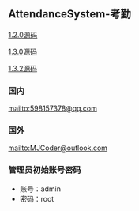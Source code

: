 ## AttendanceSystem-考勤

[1.2.0源码](https://github.com/MJCoderMJCoder/AttendanceSystem--/tree/versionName%EF%BC%9A1.2.0 "1.2.0源码")

[1.3.0源码](https://github.com/MJCoderMJCoder/AttendanceSystem--/tree/versionName%EF%BC%9A1.3.0 "1.3.0源码")

[1.3.2源码](https://github.com/MJCoderMJCoder/AttendanceSystem--/tree/versionName%EF%BC%9A1.3.2 "1.3.2源码")

### 国内

[mailto:598157378@qq.com](mailto:598157378@qq.com)

### 国外

[mailto:MJCoder@outlook.com](mailto:MJCoder@outlook.com)

### 管理员初始账号密码
+ 账号：admin
+ 密码：root

